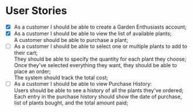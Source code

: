 # User Stories

- [x] As a customer I should be able to create a Garden Enthusiasts account;
- [x] As a customer I should be able to view the list of available plants;\
A customer should be able to purchase a plant;
- [ ] As a customer I should be able to select one or multiple plants to add to their cart;\
They should be able to specify the quantity for each plant they choose;\
Once they've selected everything they want, they should be able to place an order;\
The system should track the total cost;
- [ ] As a customer I should be able to view Purchase History:\
Users should be able to see a history of all the plants they've ordered;\
Each entry in the purchase history should show the date of purchase, list of plants bought, and the total amount paid;
